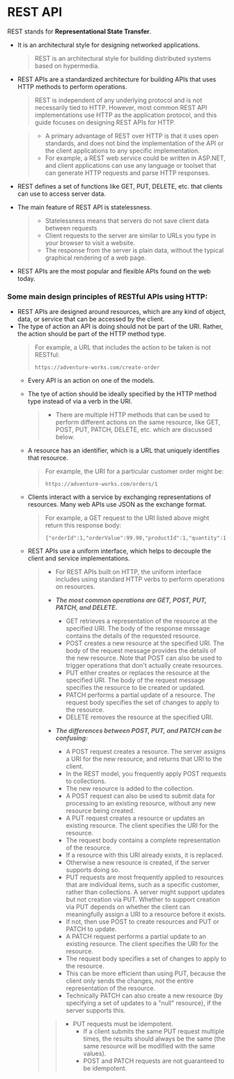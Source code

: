 # REST API
REST stands for **Representational State Transfer**.
  - It is an architectural style for designing networked applications.
     > REST is an architectural style for building distributed systems based on hypermedia.
  - REST APIs are a standardized architecture for building APIs that uses HTTP methods to perform operations.
     > REST is independent of any underlying protocol and is not necessarily tied to HTTP. However, most common REST API implementations use HTTP as the application protocol, and this guide focuses on designing REST APIs for HTTP.
  
     > - A primary advantage of REST over HTTP is that it uses open standards, and does not bind the implementation of the API or the client applications to any specific implementation. 
       >  - For example, a REST web service could be written in ASP.NET, and client applications can use any language or toolset that can generate HTTP requests and parse HTTP responses.
  - REST defines a set of functions like GET, PUT, DELETE, etc. that clients can use to access server data.
  - The main feature of REST API is statelessness.
     > - Statelessness means that servers do not save client data between requests
     > - Client requests to the server are similar to URLs you type in your browser to visit a website.
     > - The response from the server is plain data, without the typical graphical rendering of a web page.
  - REST APIs are the most popular and flexible APIs found on the web today.
  
### Some main design principles of RESTful APIs using HTTP:
- REST APIs are designed around resources, which are any kind of object, data, or service that can be accessed by the client.
- The type of action an API is doing should not be part of the URI. Rather, the action should be part of the HTTP method type. 
    > For example, a URL that includes the action to be taken is not RESTful:
    > ```
    > https://adventure-works.com/create-order
    > ```
  - Every API is an action on one of the models.
  - The tye of action should be ideally specified by the HTTP method type instead of via a verb in the URl.
      > - There are multiple HTTP methods that can be used to perform different actions on the same resource, like GET, POST, PUT, PATCH, DELETE, etc. which are discussed below.
  - A resource has an identifier, which is a URL that uniquely identifies that resource. 
      > For example, the URI for a particular customer order might be:
      >  ```
      >  https://adventure-works.com/orders/1
      >  ```
  - Clients interact with a service by exchanging representations of resources. Many web APIs use JSON as the exchange format.
      > For example, a GET request to the URI listed above might return this response body:
      > ```
      > {"orderId":1,"orderValue":99.90,"productId":1,"quantity":1}
      > ```

  - REST APIs use a uniform interface, which helps to decouple the client and service implementations. 
    >  - For REST APIs built on HTTP, the uniform interface includes using standard HTTP verbs to perform operations on resources. 
    > 
    >  - ***The most common operations are GET, POST, PUT, PATCH, and DELETE.***
    >    - GET retrieves a representation of the resource at the specified URI. The body of the response message contains the details of the requested resource.
    >    - POST creates a new resource at the specified URI. The body of the request message provides the details of the new resource. Note that POST can also be used to trigger operations that don't actually create resources.
    >    - PUT either creates or replaces the resource at the specified URI. The body of the request message specifies the resource to be created or updated.
    >    - PATCH performs a partial update of a resource. The request body specifies the set of changes to apply to the resource.
    >    - DELETE removes the resource at the specified URI.
    > 
    >  - ***The differences between POST, PUT, and PATCH can be confusing:***
    >    - A POST request creates a resource. The server assigns a URI for the new resource, and returns that URI to the client. 
    >     - In the REST model, you frequently apply POST requests to collections. 
    >     - The new resource is added to the collection. 
    >     - A POST request can also be used to submit data for processing to an existing resource, without any new resource being created.
    >    - A PUT request creates a resource or updates an existing resource. The client specifies the URI for the resource. 
    >     - The request body contains a complete representation of the resource. 
    >     - If a resource with this URI already exists, it is replaced. 
    >     - Otherwise a new resource is created, if the server supports doing so.
    >     - PUT requests are most frequently applied to resources that are individual items, such as a specific customer, rather than collections. A server might support updates but not creation via PUT. Whether to support creation via PUT depends on whether the client can meaningfully assign a URI to a resource before it exists. 
    >     - If not, then use POST to create resources and PUT or PATCH to update.
    >    - A PATCH request performs a partial update to an existing resource. The client specifies the URI for the resource. 
    >     - The request body specifies a set of changes to apply to the resource.
    >     - This can be more efficient than using PUT, because the client only sends the changes, not the entire representation of the resource. 
    >     - Technically PATCH can also create a new resource (by specifying a set of updates to a "null" resource), if the server supports this.
    >    
    >   > - PUT requests must be idempotent. 
    >   >   - If a client submits the same PUT request multiple times, the results should always be the same (the same resource will be modified with the same values).
    >   >   - POST and PATCH requests are not guaranteed to be idempotent.
